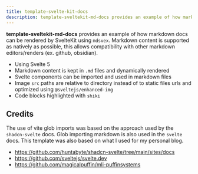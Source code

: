 ```yaml
---
title: template-svelte-kit-docs
description: template-sveltekit-md-docs provides an example of how markdown docs can be rendered by SvelteKit using `mdsvex`. Markdown content is supported as natively as possible, this allows compatibility with other markdown editors/renders (ex. github, obsidian).
---
```

**template-sveltekit-md-docs** provides an example of how markdown docs can be rendered by SvelteKit using `mdsvex`. Markdown content is supported as natively as possible, this allows compatibility with other markdown editors/renders (ex. github, obsidian).

- Using Svelte 5
- Markdown content is kept in `.md` files and dynamically rendered
- Svelte components can be imported and used in markdown files
- Image `src` paths are relative to directory instead of to static files urls and optimized using `@sveltejs/enhanced-img`
- Code blocks highlighted with `shiki`

## Credits
The use of vite glob imports was based on the approach used by the `shadcn-svelte` docs. Glob importing markdown is also used in the `svelte` docs. This template was also based on what I used for my personal blog.
- https://github.com/huntabyte/shadcn-svelte/tree/main/sites/docs
- https://github.com/sveltejs/svelte.dev
- https://github.com/magicalpuffin/mli-puffinsystems
